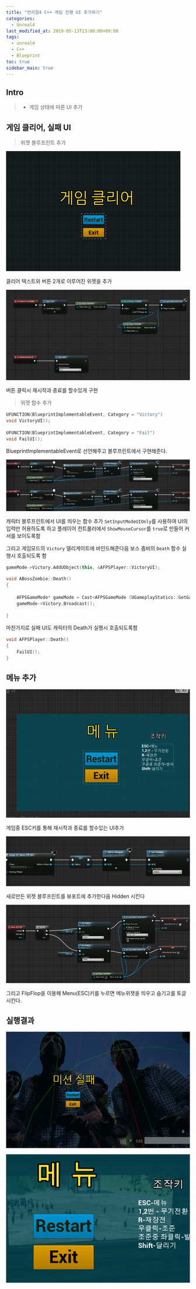 ```yaml
---
title: "언리얼4 C++ 게임 진행 UI 추가하기"
categories: 
  - Unreal4
last_modified_at: 2019-05-13T13:00:00+09:00
tags: 
  - unreal4 
  - C++
  - Blueprint
toc: true
sidebar_main: true
---
```


## Intro

> - 게임 상태에 따른 UI 추가

## 게임 클리어, 실패 UI

> 위젯 블루프린트 추가

![1](https://github.com/lesslate/lesslate.github.io/blob/master/assets/img/Unreal/UI/1.png?raw=true)

클리어 텍스트와 버튼 2개로 이루어진 위젯을 추가

![2](https://github.com/lesslate/lesslate.github.io/blob/master/assets/img/Unreal/UI/2.png?raw=true)

버튼 클릭시 재시작과 종료를 할수있게 구현

> 위젯 함수 추가

```cpp
UFUNCTION(BlueprintImplementableEvent, Category = "Victory")
void VictoryUI();
	
UFUNCTION(BlueprintImplementableEvent, Category = "Fail")
void FailUI();
 ```
 
 BlueprintImplementableEvent로 선언해주고 블루프린트에서 구현해준다.
 
 ![3](https://github.com/lesslate/lesslate.github.io/blob/master/assets/img/Unreal/UI/3.png?raw=true)
 
캐릭터 블루프린트에서 UI를 띄우는 함수 추가 `SetInputModeUIOnly`를 사용하여 UI의 입력만 허용하도록 하고 플레이어 컨트롤러에서 `ShowMouseCursor`를 `true`로 만들어 커서를 보이도록함

그리고 게임모드의 `Victory` 델리게이트에 바인드해준다음 보스 좀비의 `Death` 함수 실행시 호출되도록 함

```cpp
gameMode->Victory.AddUObject(this, &AFPSPlayer::VictoryUI);
```

```cpp
void ABossZombie::Death()
{

	AFPSGameMode* gameMode = Cast<AFPSGameMode (UGameplayStatics::GetGameMode(GetWorld()));
	gameMode->Victory.Broadcast();

}
```


마찬가지로 실패 UI도 캐릭터의 Death가 실행시 호출되도록함

```cpp
void AFPSPlayer::Death()
{
	FailUI();
}
```

## 메뉴 추가

![4](https://github.com/lesslate/lesslate.github.io/blob/master/assets/img/Unreal/UI/4.png?raw=true)

게임중 ESC키를 통해 재시작과 종료를 할수있는 UI추가

![5](https://github.com/lesslate/lesslate.github.io/blob/master/assets/img/Unreal/UI/5.png?raw=true)

새로만든 위젯 블루프린트를 뷰포트에 추가한다음 Hidden 시킨다

![6](https://github.com/lesslate/lesslate.github.io/blob/master/assets/img/Unreal/UI/6.png?raw=true)

그리고 FlipFlop을 이용해 Menu(ESC)키를 누르면 메뉴위젯을 띄우고 숨기고를 토글시킨다.

## 실행결과

![7](https://github.com/lesslate/lesslate.github.io/blob/master/assets/img/Unreal/UI/7.png?raw=true)

![8](https://github.com/lesslate/lesslate.github.io/blob/master/assets/img/Unreal/UI/23.gif?raw=true)
